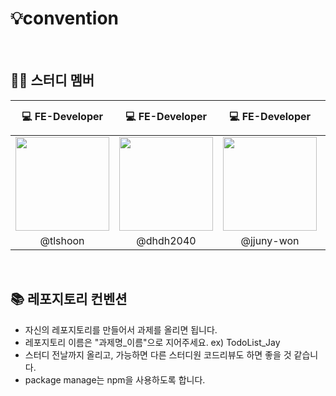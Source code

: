 # 💡convention

<br>

## 👨‍💻 스터디 멤버

| 💻 FE-Developer | 💻 FE-Developer | 💻 FE-Developer | 💻 FE-Developer | 💻 FE-Developer |
| :-------------: | :-------------: | :-------------: | :-------------: | :-------------: |
| <a href='https://github.com/tlshoon'><img width="150" height="150" src="https://avatars.githubusercontent.com/u/87574833?v=4"></a> |    <a href='https://github.com/dhdh2040'><img width="150" height="150" src="https://avatars.githubusercontent.com/u/83562727?v=4"></a>             |   <a href='https://github.com/jjuny-won'><img width="150" height="150" src="https://avatars.githubusercontent.com/u/101424642?v=4"></a>  | <a href='https://github.com/WonJuneKim'><img width="150" height="150" src="https://avatars.githubusercontent.com/u/101927445?v=4"></a> |  |
|     @tlshoon    |        @dhdh2040        |        @jjuny-won         |     @WonJuneKim      |           |

<br>

## 📚 레포지토리 컨벤션
 - 자신의 레포지토리를 만들어서 과제를 올리면 됩니다.<br>
 - 레포지토리 이름은 "과제명_이름"으로 지어주세요. ex) TodoList_Jay <br>
 - 스터디 전날까지 올리고, 가능하면 다른 스터디원 코드리뷰도 하면 좋을 것 같습니다.
 - package manage는 npm을 사용하도록 합니다.
